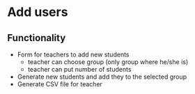 # Add users

## Functionality
- Form for teachers to add new students
  - teacher can choose group (only group where he/she is)
  - teacher can put number of students
- Generate new students and add they to the selected group
- Generate CSV file for teacher